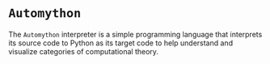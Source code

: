 # `Automython`

The `Automython` interpreter is a simple programming language that interprets its source code to Python as its target code to help understand and visualize categories of computational theory.